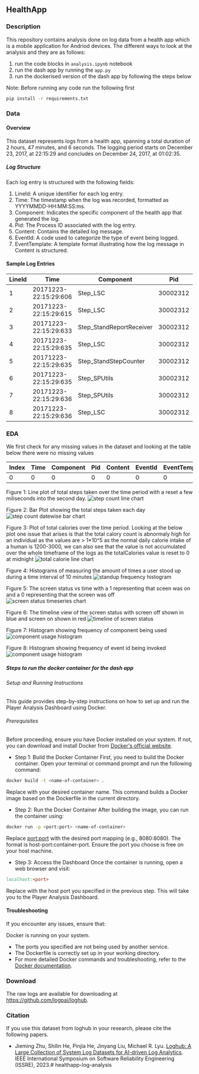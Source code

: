 ## HealthApp

### Description

This repository contains analysis done on log data from a health app which is a mobile application for Andriod devices. The different ways to look at the analysis and they are as follows:
1. run the code blocks in `analysis.ipynb` notebook
2. run the dash app by running the `app.py`
3. run the dockerised version of the dash app by following the steps below

Note: Before running any code run the following first 
```bash
pip install -r requirements.txt
```
### Data

#### Overview
This dataset represents logs from a health app, spanning a total duration of 2 hours, 47 minutes, and 6 seconds. The logging period starts on December 23, 2017, at 22:15:29 and concludes on December 24, 2017, at 01:02:35.

##### Log Structure
Each log entry is structured with the following fields:

1. LineId: A unique identifier for each log entry.
2. Time: The timestamp when the log was recorded, formatted as YYYYMMDD-HH:MM:SS:ms.
3. Component: Indicates the specific component of the health app that generated the log.
4. Pid: The Process ID associated with the log entry.
5. Content: Contains the detailed log message.
6. EventId: A code used to categorize the type of event being logged.
7. EventTemplate: A template format illustrating how the log message in Content is structured.

#### Sample Log Entries


|LineId|Time                 |Component               |Pid     |Content                                                                       |EventId|EventTemplate                                                      |
|------|---------------------|------------------------|--------|------------------------------------------------------------------------------|-------|-------------------------------------------------------------------|
|1     |20171223-22:15:29:606|Step_LSC                |30002312|onStandStepChanged 3579                                                       |E42    |onStandStepChanged <*>                                             |
|2     |20171223-22:15:29:615|Step_LSC                |30002312|onExtend:1514038530000 14 0 4                                                 |E39    |onExtend:<*> <*> <*> <*>                                           |
|3     |20171223-22:15:29:633|Step_StandReportReceiver|30002312|onReceive action: android.intent.action.SCREEN_ON                             |E41    |onReceive action: android.intent.action.SCREEN_ON                  |
|4     |20171223-22:15:29:635|Step_LSC                |30002312|processHandleBroadcastAction action:android.intent.action.SCREEN_ON           |E43    |processHandleBroadcastAction action:android.intent.action.SCREEN_ON|
|5     |20171223-22:15:29:635|Step_StandStepCounter   |30002312|flush sensor data                                                             |E12    |flush sensor data                                                  |
|6     |20171223-22:15:29:635|Step_SPUtils            |30002312| getTodayTotalDetailSteps = 1514038440000##6993##548365##8661##12266##27164404|E22    |getTodayTotalDetailSteps = <*>##<*>##<*>##<*>##<*>##<*>            |
|7     |20171223-22:15:29:636|Step_SPUtils            |30002312|setTodayTotalDetailSteps=1514038440000##7007##548365##8661##12361##27173954   |E58    |setTodayTotalDetailSteps=<*>                                       |
|8     |20171223-22:15:29:636|Step_LSC                |30002312|onStandStepChanged 3579                                                       |E42    |onStandStepChanged <*>                                             |
### EDA

We first check for any missing values in the dataset and looking at the table below there were no missing values

|Index|Time                 |Component               |Pid     |Content                                                                       |EventId|EventTemplate                                                      |Date|
|------|---------------------|------------------------|--------|------------------------------------------------------------------------------|-------|-------------------------------------------------------------------|----|
|0     |0                    |0                       |0       |0                                                                             |0      |0                                                                  |0   |


Figure 1: Line plot of total steps taken over the time period with a reset a few miliseconds into the second day.
![step count line chart](plots/stepCountOverTime.png)

Figure 2: Bar Plot showing the total steps taken each day
![step count datewise bar chart](plots/stepsPerDate.png)

Figure 3: Plot of total calories over the time period. Looking at the below plot one issue that arises is that the total calory count is abnormaly high for an individual as the values are > 1*10^5 as the normal daily calorie intake of a human is 1200-3000, we can also see that the value is not accumulated over the whole timeframe of the logs as the totalCalories value is reset to 0 at midnight
![total calorie line chart](plots/caloriesLineChart.png)

Figure 4: Histograms of measuring the amount of times a user stood up during a time interval of 10 minutes
![standup frequency histogram](plots/standupCount.png)

Figure 5: The screen status vs time with a 1 representing that sceen was on and a 0 representing that the screen was off
![screen status timeseries chart](plots/screenStatusLineChart.png)

Figure 6: The timeline view of the screen status with screen off shown in blue and screen on shown in red
![timeline of screen status](plots/screenStatusTimeline.png)

Figure 7: Histogram showing frequency of component being used
![component usage histogram](plots/componentHistogram.png)

Figure 8: Histogram showing frequency of event id being invoked
![component usage histogram](plots/eventIdHistogram.png)

##### Steps to run the docker container for the dash app 
###### Setup and Running Instructions

This guide provides step-by-step instructions on how to set up and run the Player Analysis Dashboard using Docker.

###### Prerequisites
Before proceeding, ensure you have Docker installed on your system. If not, you can download and install Docker from [Docker's official website](https://docs.docker.com/get-docker/).

* Step 1: Build the Docker Container
First, you need to build the Docker container. Open your terminal or command prompt and run the following command:

```bash
docker build -t <name-of-container> .
```
Replace <name-of-container> with your desired container name. This command builds a Docker image based on the Dockerfile in the current directory.

* Step 2: Run the Docker Container
After building the image, you can run the container using:

```bash
docker run -p <port:port> <name-of-container>
```
Replace <port:port> with the desired port mapping (e.g., 8080:8080). The format is host-port:container-port. Ensure the port you choose is free on your host machine.

* Step 3: Access the Dashboard
Once the container is running, open a web browser and visit:

```makefile
localhost:<port>
```
Replace <port> with the host port you specified in the previous step. This will take you to the Player Analysis Dashboard.

#### Troubleshooting

If you encounter any issues, ensure that:

Docker is running on your system.
* The ports you specified are not being used by another service.
* The Dockerfile is correctly set up in your working directory.
* For more detailed Docker commands and troubleshooting, refer to the [Docker documentation](https://docs.docker.com/).


### Download
The raw logs are available for downloading at https://github.com/logpai/loghub.

### Citation
If you use this dataset from loghub in your research, please cite the following papers.
+ Jieming Zhu, Shilin He, Pinjia He, Jinyang Liu, Michael R. Lyu. [Loghub: A Large Collection of System Log Datasets for AI-driven Log Analytics](https://arxiv.org/abs/2008.06448). IEEE International Symposium on Software Reliability Engineering (ISSRE), 2023.# healthapp-log-analysis
